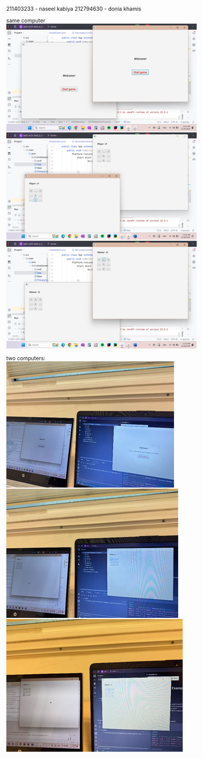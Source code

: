 
211403233 - naseel kabiya
212794630 - donia khamis

same computer
![img_1.png](img_1.png)
![img.png](img.png)
![img_2.png](img_2.png)

two computers:
![img_3.png](img_3.png)
![img_4.png](img_4.png)
![img_5.png](img_5.png)